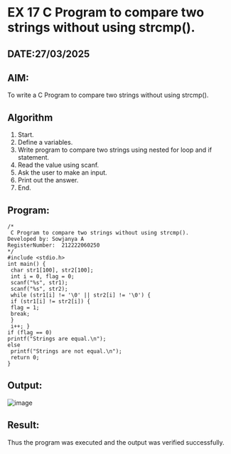 # EX 17 C Program to compare two strings without using strcmp().
## DATE:27/03/2025
## AIM:
To write a C Program to compare two strings without using strcmp().

## Algorithm
     
1. Start.
2. Define a variables.
3. Write program to compare two strings using nested for loop and if statement.
4. Read the value using scanf.
5. Ask the user to make an input.
6. Print out the answer.
7. End.

## Program:
```
/*
 C Program to compare two strings without using strcmp().
Developed by: Sowjanya A
RegisterNumber:  212222060250
*/
#include <stdio.h>
int main() {
 char str1[100], str2[100];
 int i = 0, flag = 0;
 scanf("%s", str1);
 scanf("%s", str2);
 while (str1[i] != '\0' || str2[i] != '\0') {
 if (str1[i] != str2[i]) {
 flag = 1;
 break;
 }
 i++; } 
if (flag == 0) 
printf("Strings are equal.\n");
else
 printf("Strings are not equal.\n");
 return 0;
}
```

## Output:

![image](https://github.com/user-attachments/assets/d83f9a14-f8a5-4bbc-a59d-51f6047831b3)

## Result:
Thus the program was executed and the output was verified successfully.
